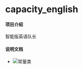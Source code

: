 # capacity_english

#### 项目介绍
智能版英语队长

#### 说明文档
- ![常量类](https://www.showdoc.cc/65694455382333?page_id=2893332026997476) 
    

